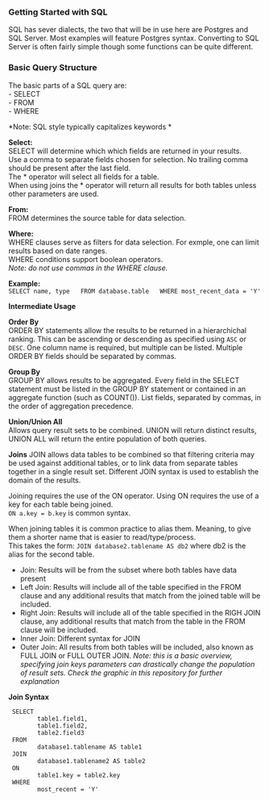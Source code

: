 ### Getting Started with SQL

SQL has sever dialects, the two that will be in use here are Postgres and SQL Server.
Most examples will feature Postgres syntax. Converting to SQL Server is often fairly simple though some functions can be quite different.


### Basic Query Structure

The basic parts of a SQL query are:  
    - SELECT  
    - FROM  
    - WHERE  

*Note: SQL style typically capitalizes keywords *  

**Select:**  
    SELECT will determine which which fields are returned in your results.  
    Use a comma to separate fields chosen for selection. No trailing comma should be present after the last field.  
    The * operator will select all fields for a table.  
    When using joins the * operator will return all results for both tables unless other parameters are used.  

**From:**  
    FROM determines the source table for data selection.  

**Where:**  
    WHERE clauses serve as filters for data selection. For exmple, one can limit results based on date ranges.  
    WHERE conditions support boolean operators.  
    *Note: do not use commas in the WHERE clause.*  

**Example:**  
    ```SELECT name, type  
        FROM database.table  
        WHERE most_recent_data = 'Y'```  
        
**Intermediate Usage**  

**Order By**  
    ORDER BY statements allow the results to be returned in a hierarchichal ranking. This can be ascending or descending as specified using `ASC` or `DESC`. One column name is required, but multiple can be listed. Multiple ORDER BY fields should be separated by commas.

**Group By**  
    GROUP BY allows results to be aggregated. Every field in the SELECT statement must be listed in the GROUP BY statement or contained in an aggregate function (such as COUNT()). List fields, separated by commas, in the order of aggregation precedence.  

**Union/Union All**  
    Allows query result sets to be combined. UNION will return distinct results, UNION ALL will return the entire population of both queries.  
    
**Joins**
    JOIN allows data tables to be combined so that filtering criteria may be used against additional tables, or to link data from separate tables together in a single result set. Different JOIN syntax is used to establish the domain of the results.    
    
   Joining requires the use of the ON operator. Using ON requires the use of a key for each table being joined.   
    `ON a.key = b.key` is common syntax.
    
   When joining tables it is common practice to alias them. Meaning, to give them a shorter name that is easier to read/type/process.  
    This takes the form: 
    `JOIN database2.tablename AS db2` 
    where db2 is the alias for the second table.
    
   - Join: Results will be from the subset where both tables have data present
   - Left Join: Results will include all of the table specified in the FROM clause and any additional results that match from the joined table will be included.
   - Right Join: Results will include all of the table specified in the RIGH JOIN clause, any additional results that match from the table in the FROM clause will be included.
   - Inner Join: Different syntax for JOIN
   - Outer Join: All results from both tables will be included, also known as FULL JOIN or FULL OUTER JOIN.
    *Note: this is a basic overview, specifying join keys parameters can drastically change the population of result sets. Check the graphic in this repository for further explanation*
    
   **Join Syntax**
    
     SELECT 
            table1.field1, 
            table1.field2, 
            table2.field3  
     FROM 
            database1.tablename AS table1  
     JOIN 
            database1.tablename2 AS table2  
     ON 
            table1.key = table2.key
     WHERE 
            most_recent = 'Y'
        
